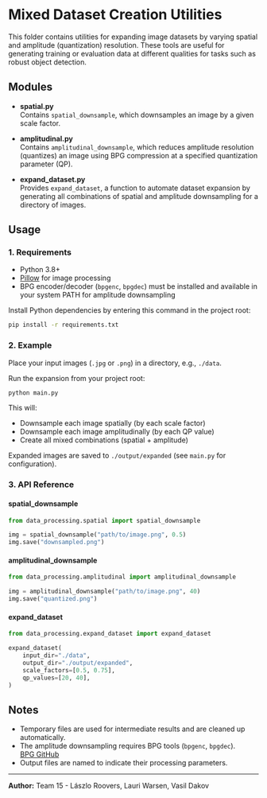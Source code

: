 # Mixed Dataset Creation Utilities

This folder contains utilities for expanding image datasets by varying spatial and amplitude (quantization) resolution. These tools are useful for generating training or evaluation data at different qualities for tasks such as robust object detection.

## Modules

- **spatial.py**  
  Contains `spatial_downsample`, which downsamples an image by a given scale factor.

- **amplitudinal.py**  
  Contains `amplitudinal_downsample`, which reduces amplitude resolution (quantizes) an image using BPG compression at a specified quantization parameter (QP).

- **expand_dataset.py**  
  Provides `expand_dataset`, a function to automate dataset expansion by generating all combinations of spatial and amplitude downsampling for a directory of images.

## Usage

### 1. Requirements

- Python 3.8+
- [Pillow](https://python-pillow.org/) for image processing
- BPG encoder/decoder (`bpgenc`, `bpgdec`) must be installed and available in your system PATH for amplitude downsampling

Install Python dependencies by entering this command in the project root:
```sh
pip install -r requirements.txt
```

### 2. Example

Place your input images (`.jpg` or `.png`) in a directory, e.g., `./data`.

Run the expansion from your project root:
```sh
python main.py
```

This will:
- Downsample each image spatially (by each scale factor)
- Downsample each image amplitudinally (by each QP value)
- Create all mixed combinations (spatial + amplitude)

Expanded images are saved to `./output/expanded` (see `main.py` for configuration).

### 3. API Reference

#### spatial_downsample

```python
from data_processing.spatial import spatial_downsample

img = spatial_downsample("path/to/image.png", 0.5)
img.save("downsampled.png")
```

#### amplitudinal_downsample

```python
from data_processing.amplitudinal import amplitudinal_downsample

img = amplitudinal_downsample("path/to/image.png", 40)
img.save("quantized.png")
```

#### expand_dataset

```python
from data_processing.expand_dataset import expand_dataset

expand_dataset(
    input_dir="./data",
    output_dir="./output/expanded",
    scale_factors=[0.5, 0.75],
    qp_values=[20, 40],
)
```

## Notes

- Temporary files are used for intermediate results and are cleaned up automatically.
- The amplitude downsampling requires BPG tools (`bpgenc`, `bpgdec`).  
  [BPG GitHub](https://github.com/richgel999/bpg)
- Output files are named to indicate their processing parameters.

---

**Author:** Team 15 - Lászlo Roovers, Lauri Warsen, Vasil Dakov